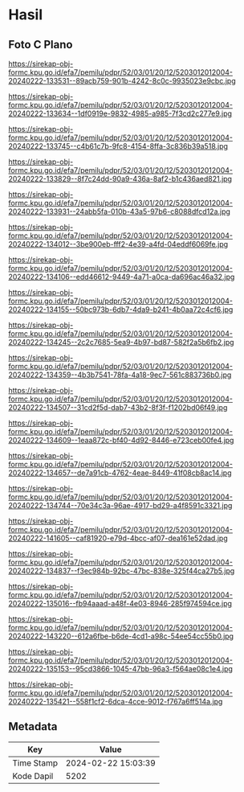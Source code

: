 # Hasil

## Foto C Plano

https://sirekap-obj-formc.kpu.go.id/efa7/pemilu/pdpr/52/03/01/20/12/5203012012004-20240222-133531--89acb759-901b-4242-8c0c-9935023e9cbc.jpg

https://sirekap-obj-formc.kpu.go.id/efa7/pemilu/pdpr/52/03/01/20/12/5203012012004-20240222-133634--1df0919e-9832-4985-a985-7f3cd2c277e9.jpg

https://sirekap-obj-formc.kpu.go.id/efa7/pemilu/pdpr/52/03/01/20/12/5203012012004-20240222-133745--c4b61c7b-9fc8-4154-8ffa-3c836b39a518.jpg

https://sirekap-obj-formc.kpu.go.id/efa7/pemilu/pdpr/52/03/01/20/12/5203012012004-20240222-133829--8f7c24dd-90a9-436a-8af2-b1c436aed821.jpg

https://sirekap-obj-formc.kpu.go.id/efa7/pemilu/pdpr/52/03/01/20/12/5203012012004-20240222-133931--24abb5fa-010b-43a5-97b6-c8088dfcd12a.jpg

https://sirekap-obj-formc.kpu.go.id/efa7/pemilu/pdpr/52/03/01/20/12/5203012012004-20240222-134012--3be900eb-fff2-4e39-a4fd-04eddf6069fe.jpg

https://sirekap-obj-formc.kpu.go.id/efa7/pemilu/pdpr/52/03/01/20/12/5203012012004-20240222-134106--edd46612-9449-4a71-a0ca-da696ac46a32.jpg

https://sirekap-obj-formc.kpu.go.id/efa7/pemilu/pdpr/52/03/01/20/12/5203012012004-20240222-134155--50bc973b-6db7-4da9-b241-4b0aa72c4cf6.jpg

https://sirekap-obj-formc.kpu.go.id/efa7/pemilu/pdpr/52/03/01/20/12/5203012012004-20240222-134245--2c2c7685-5ea9-4b97-bd87-582f2a5b6fb2.jpg

https://sirekap-obj-formc.kpu.go.id/efa7/pemilu/pdpr/52/03/01/20/12/5203012012004-20240222-134359--4b3b7541-78fa-4a18-9ec7-561c883736b0.jpg

https://sirekap-obj-formc.kpu.go.id/efa7/pemilu/pdpr/52/03/01/20/12/5203012012004-20240222-134507--31cd2f5d-dab7-43b2-8f3f-f1202bd06f49.jpg

https://sirekap-obj-formc.kpu.go.id/efa7/pemilu/pdpr/52/03/01/20/12/5203012012004-20240222-134609--1eaa872c-bf40-4d92-8446-e723ceb00fe4.jpg

https://sirekap-obj-formc.kpu.go.id/efa7/pemilu/pdpr/52/03/01/20/12/5203012012004-20240222-134657--de7a91cb-4762-4eae-8449-41f08cb8ac14.jpg

https://sirekap-obj-formc.kpu.go.id/efa7/pemilu/pdpr/52/03/01/20/12/5203012012004-20240222-134744--70e34c3a-96ae-4917-bd29-a4f8591c3321.jpg

https://sirekap-obj-formc.kpu.go.id/efa7/pemilu/pdpr/52/03/01/20/12/5203012012004-20240222-141605--caf81920-e79d-4bcc-af07-dea161e52dad.jpg

https://sirekap-obj-formc.kpu.go.id/efa7/pemilu/pdpr/52/03/01/20/12/5203012012004-20240222-134837--f3ec984b-92bc-47bc-838e-325f44ca27b5.jpg

https://sirekap-obj-formc.kpu.go.id/efa7/pemilu/pdpr/52/03/01/20/12/5203012012004-20240222-135016--fb94aaad-a48f-4e03-8946-285f974594ce.jpg

https://sirekap-obj-formc.kpu.go.id/efa7/pemilu/pdpr/52/03/01/20/12/5203012012004-20240222-143220--612a6fbe-b6de-4cd1-a98c-54ee54cc55b0.jpg

https://sirekap-obj-formc.kpu.go.id/efa7/pemilu/pdpr/52/03/01/20/12/5203012012004-20240222-135153--95cd3866-1045-47bb-96a3-f564ae08c1e4.jpg

https://sirekap-obj-formc.kpu.go.id/efa7/pemilu/pdpr/52/03/01/20/12/5203012012004-20240222-135421--558f1cf2-6dca-4cce-9012-f767a6ff514a.jpg


## Metadata

| Key        | Value               |
| ---------- | ------------------- |
| Time Stamp | 2024-02-22 15:03:39 |
| Kode Dapil | 5202                |



